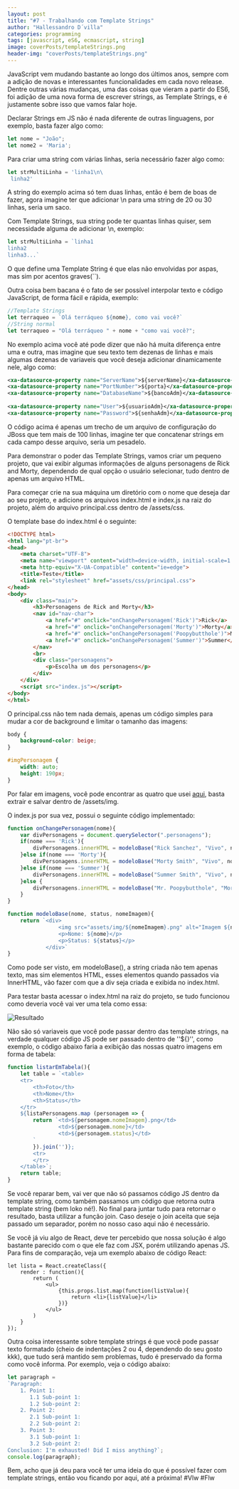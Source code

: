 ```yaml
---
layout: post
title: "#7 - Trabalhando com Template Strings"
author: "Hallessandro D´villa"
categories: programming
tags: [javascript, eS6, ecmascript, string]
image: coverPosts/templateStrings.png
header-img: "coverPosts/templateStrings.png"
---
```

JavaScript vem mudando bastante ao longo dos últimos anos, sempre com a adição de novas e interessantes funcionalidades em cada novo release. Dentre outras várias mudanças, uma das coisas que vieram a partir do ES6, foi adição de uma nova forma de escrever strings, as Template Strings, e é justamente sobre isso que vamos falar hoje. 

Declarar Strings em JS não é nada diferente de outras linguagens, por exemplo, basta fazer algo como: 

```javascript
let nome = "João";
let nome2 = 'Maria';
```

Para criar uma string com várias linhas, seria necessário fazer algo como: 

```javascript
let strMultiLinha = 'linha1\n\
 linha2'
```

A string do exemplo acima só tem duas linhas, então é bem de boas de fazer, agora imagine ter que adicionar \n para uma string de 20 ou 30 linhas, seria um saco. 

Com Template Strings, sua string pode ter quantas linhas quiser, sem necessidade alguma de adicionar \n, exemplo: 

```javascript
let strMultiLinha = `linha1
linha2
linha3...`
```

O que define uma Template String é que elas não envolvidas por aspas, mas sim por acentos graves(``). 

Outra coisa bem bacana é o fato de ser possível interpolar texto e código JavaScript, de forma fácil e rápida, exemplo: 

```javascript
//Template Strings
let terraqueo = `Olá terráqueo ${nome}, como vai você?`
//String normal
let terraqueo = "Olá terráqueo " + nome + "como vai você?";
```

No exemplo acima você até pode dizer que não há muita diferença entre uma e outra, mas imagine que seu texto tem dezenas de linhas e mais algumas dezenas de variaveis que você deseja adicionar dinamicamente nele, algo como: 

```xml
<xa-datasource-property name="ServerName">${serverName}</xa-datasource-property>
<xa-datasource-property name="PortNumber">${porta}</xa-datasource-property>
<xa-datasource-property name="DatabaseName">${bancoAdm}</xa-datasource-property>
            
<xa-datasource-property name="User">${usuarioAdm}</xa-datasource-property>
<xa-datasource-property name="Password">${senhaAdm}</xa-datasource-property>
```

O código acima é apenas um trecho de um arquivo de configuração do JBoss que tem mais de 100 linhas, imagine ter que concatenar strings em cada campo desse arquivo, seria um pesadelo.  

Para demonstrar o poder das Template Strings, vamos criar um pequeno projeto, que vai exibir algumas informações de alguns personagens de Rick and Morty, dependendo de qual opção o usuário selecionar, tudo dentro de apenas um arquivo HTML. 

Para começar crie na sua máquina um diretório com o nome que deseja dar ao seu projeto, e adicione os arquivos index.html e index.js na raiz do projeto, além do arquivo principal.css dentro de /assets/css. 

O template base do index.html é o seguinte:

```html
<!DOCTYPE html>
<html lang="pt-br">
<head>
    <meta charset="UTF-8">
    <meta name="viewport" content="width=device-width, initial-scale=1.0">
    <meta http-equiv="X-UA-Compatible" content="ie=edge">
    <title>Teste</title>
    <link rel="stylesheet" href="assets/css/principal.css">
</head>
<body>
    <div class="main">        
        <h3>Personagens de Rick and Morty</h3>
        <nav id="nav-char">
            <a href="#" onclick="onChangePersonagem('Rick')">Rick</a> |
            <a href="#" onclick="onChangePersonagem('Morty')">Morty</a> |
            <a href="#" onclick="onChangePersonagem('Poopybutthole')">Mr. Poopybutthole</a> |
            <a href="#" onclick="onChangePersonagem('Summer')">Summer</a>
        </nav>
        <br>
        <div class="personagens">
            <p>Escolha um dos personagens</p>
        </div>
    </div>
    <script src="index.js"></script>
</body>
</html>
```

O principal.css não tem nada demais, apenas um código simples para mudar a cor de background e limitar o tamanho das imagens: 

```css
body {
    background-color: beige;
}

#imgPersonagem {
    width: auto;
    height: 190px;
}
```

Por falar em imagens, você pode encontrar as quatro que usei [aqui](https://drive.google.com/drive/folders/1XGIA51kLbHiTR42rpXD2flU0UyV4S5je?usp=sharing), basta extrair e salvar dentro de /assets/img. 

O index.js por sua vez, possui o seguinte código implementado:

```javascript
function onChangePersonagem(nome){
    var divPersonagens = document.querySelector(".personagens");
    if(nome === 'Rick'){        
        divPersonagens.innerHTML = modeloBase("Rick Sanchez", "Vivo", nome)
    }else if(nome === 'Morty'){
        divPersonagens.innerHTML = modeloBase("Morty Smith", "Vivo", nome)
    }else if(nome === 'Summer'){
        divPersonagens.innerHTML = modeloBase("Summer Smith", "Vivo", nome)
    }else {
        divPersonagens.innerHTML = modeloBase("Mr. Poopybutthole", "Morto", nome)
    }
}

function modeloBase(nome, status, nomeImagem){
    return `<div>
                <img src="assets/img/${nomeImagem}.png" alt="Imagem ${nome}" id='imgPersonagem'>
                <p>Nome: ${nome}</p>
                <p>Status: ${status}</p>
            </div>`
}
```

Como pode ser visto, em modeloBase(), a string criada não tem apenas texto, mas sim elementos HTML, esses elementos quando passados via InnerHTML, vão fazer com que a div seja criada  e exibida no index.html. 

Para testar basta acessar o index.html na raiz do projeto, se tudo funcionou como deveria você vai ver uma tela como essa: 

![Resultado](../assets/img/Post7/resultado_post_7.png)

Não são só variaveis que você pode passar dentro das template strings, na verdade qualquer código JS pode ser passado dentro de ''${}'', como exemplo, o código abaixo faria a exibição das nossas quatro imagens em forma de tabela: 

```javascript
function listarEmTabela(){
    let table = `<table>
    <tr>
        <th>Foto</th>
        <th>Nome</th>
        <th>Status</th>
    </tr>
    ${listaPersonagens.map (personagem => {
        return `<td>${personagem.nomeImagem}.png</td>
                <td>${personagem.nome}</td>
                <td>${personagem.status}</td>    
        `
        }).join('')};
        <tr>
        </tr>
    </table>`;
    return table;
}    
```

Se você reparar bem, vai ver que não só passamos código JS dentro da template string, como também passamos um código que retorna outra template string (bem loko né!). No final para juntar tudo para retornar o resultado, basta utilizar a função join. Caso deseje o join aceita que seja passado um separador, porém no nosso caso aqui não é necessário. 

Se você já viu algo de React, deve ter percebido que nossa solução  é algo bastante parecido com o que ele faz com JSX, porém utilizando apenas JS. Para fins de comparação, veja um exemplo abaixo de código React: 

```react
let lista = React.createClass({
    render : function(){
        return (
            <ul>              
                {this.props.list.map(function(listValue){
            		return <li>{listValue}</li>        
                })}
            </ul>                                     
        )
    }
});
```

Outra coisa interessante sobre template strings é que você pode passar texto formatado (cheio de indentações 2 ou 4, dependendo do seu gosto kkk), que tudo será mantido sem problemas, tudo é preservado da forma como você informa. Por exemplo, veja o código abaixo: 

```javascript
let paragraph = 
`Paragraph:
    1. Point 1:
       1.1 Sub-point 1:
       1.2 Sub-point 2:
    2. Point 2:
       2.1 Sub-point 1:
       2.2 Sub-point 2:
    3. Point 3:
       3.1 Sub-point 1:
       3.2 Sub-point 2:
Conclusion: I'm exhausted! Did I miss anything?`;
console.log(paragraph);
```

Bem, acho que já deu para você ter uma ideia do que é possível fazer com template strings, então vou ficando por aqui, até a próxima! #Vlw #Flw